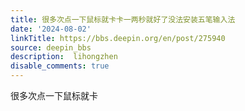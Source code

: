 ```yaml
---
title: 很多次点一下鼠标就卡卡一两秒就好了没法安装五笔输入法
date: '2024-08-02'
linkTitle: https://bbs.deepin.org/en/post/275940
source: deepin_bbs
description:  lihongzhen 
disable_comments: true
---
```

很多次点一下鼠标就卡
